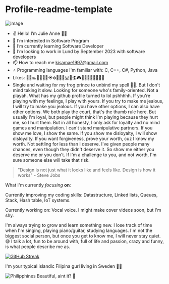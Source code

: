 # Profile-readme-template

![image](https://www.clipartmax.com/png/middle/213-2139337_transparent-gif-kawaii-pixel-bow-transparent.png)

- :v: Hello! I’m Julie Anne :purple_heart::cherry_blossom:
- 👀 I’m interested in Software Program
- 🌱 I’m currently learning Software Developer
- 💞️ I’m looking to work in Lund by September 2023 with software developers
- 📫 How to reach me kisamae1997@gmail.com
- :star: Programming languages I'm familiar with: C, C++, C#, Python, Java
- Likes: :microphone::dancer::swimmer::nail_care::musical_keyboard::cat::dog::sunny::snowflake::panda_face::dolphin::cherry_blossom::computer::bowling::surfer::video_game::gem::guitar::lipstick::high_heel::dress::purse::tropical_drink::car:
- Single and waiting for my frog prince to unbind my spell :frog::couple_with_heart:. But I don't mind taking it slow. Looking for someone who's family-oriented. Not a playah. What has my github profile turned to lol pshhhhh. If you're playing with my feelings, I play with yours. If you try to make me jealous, I will try to make you jealous. If you have other options, I can also have other options. We both play the court, that's the thumb rule here. But usually I'm loyal, but people might think I'm playing because they hurt me, so I hurt them. But in all honesty, I only ask for loyalty and no mind games and manipulation. I can't stand manipulative partners. If you show me love, I show the same. If you show me disloyalty, I will show disloyalty. If you want forgiveness, prove your worth, cuz I know my worth. Not settling for less than I deserve. I've given people many chances, even though they didn't deserve it. So show me either you deserve me or you don't. If I'm a challenge to you, and not worth, I'm sure someone else will take that risk.

> "Design is not just what it looks like and feels like. Design is how it works" - Steve Jobs

What I'm currently _focusing_ __on__:

Currently improving my coding skills: Datastructure, Linked lists, Queues, Stack, Hash table, IoT systems.

Currently working on: Vocal voice. I might make cover videos soon, but I'm shy.

I'm always trying to grow and learn something new. I lose track of time when I'm singing, playing piano/guitar, studying languages. I'm not the biggest social person, but once you get to know me, I will never stay quiet. :sweat_smile: I talk a lot, fun to be around with, full of life and passion, crazy and funny, is what people describe me as.

<!-- Stats -->
[![GitHub Streak](https://github-readme-streak-stats.herokuapp.com?user=Julieanna97&theme=midnight-purple)](https://git.io/streak-stats)

I'm your typical islandic Filipina gurl living in Sweden :cherry_blossom::ribbon:

<!-- Image -->
![Philipphines](https://www.philippines-tourisme.fr/wp-content/uploads/2021/03/eibner-saliba-3T9dDY0WqDI-unsplash-1.jpg)
Beautiful, aint it? :sunrise:
